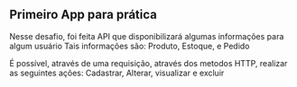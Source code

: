 ## Primeiro App para prática

Nesse desafio, foi feita API que disponibilizará algumas informações para algum usuário
Tais informações são: Produto, Estoque, e Pedido

É possível, através de uma requisição, através dos metodos HTTP, realizar as seguintes ações:
  Cadastrar, Alterar, visualizar e excluir


